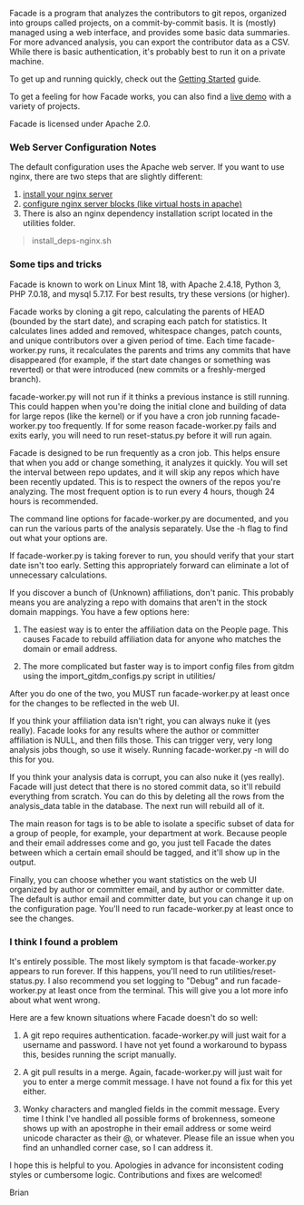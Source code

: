 Facade is a program that analyzes the contributors to git repos, organized into
groups called projects, on a commit-by-commit basis.  It is (mostly) managed
using a web interface, and provides some basic data summaries.  For more
advanced analysis, you can export the contributor data as a CSV.  While there is
basic authentication, it's probably best to run it on a private machine.

To get up and running quickly, check out the
<a href="https://github.com/brianwarner/facade/wiki/Getting-started">Getting
Started</a> guide.

To get a feeling for how Facade works, you can also find a
<a href="https://osg.facade-oss.org">live demo</a> with a variety of projects.

Facade is licensed under Apache 2.0.

### Web Server Configuration Notes
The default configuration uses the Apache web server. If you want to use nginx, there are two steps that are slightly different:
1. [install your nginx server](./nginx-facade.md)
2. [configure nginx server blocks (like virtual hosts in apache)](nginx-facade-server-blocks.md)
3. There is also an nginx dependency installation script located in the utilities folder.
> install_deps-nginx.sh


### Some tips and tricks

Facade is known to work on Linux Mint 18, with Apache 2.4.18, Python 3, PHP
7.0.18, and mysql 5.7.17. For best results, try these versions (or higher).

Facade works by cloning a git repo, calculating the parents of HEAD (bounded by
the start date), and scraping each patch for statistics. It calculates lines
added and removed, whitespace changes, patch counts, and unique contributors
over a given period of time. Each time facade-worker.py runs, it recalculates
the parents and trims any commits that have disappeared (for example, if the
start date changes or something was reverted) or that were introduced (new
commits or a freshly-merged branch).

facade-worker.py will not run if it thinks a previous instance is still running.
This could happen when you're doing the initial clone and building of data for
large repos (like the kernel) or if you have a cron job running facade-worker.py
too frequently.  If for some reason facade-worker.py fails and exits early, you
will need to run reset-status.py before it will run again.

Facade is designed to be run frequently as a cron job. This helps ensure that
when you add or change something, it analyzes it quickly. You will set the
interval between repo updates, and it will skip any repos which have been
recently updated. This is to respect the owners of the repos you're analyzing.
The most frequent option is to run every 4 hours, though 24 hours is
recommended.

The command line options for facade-worker.py are documented, and you can run
the various parts of the analysis separately. Use the -h flag to find out what
your options are.

If facade-worker.py is taking forever to run, you should verify that your start
date isn't too early.  Setting this appropriately forward can eliminate a lot of
unnecessary calculations.

If you discover a bunch of (Unknown) affiliations, don't panic. This probably
means you are analyzing a repo with domains that aren't in the stock domain
mappings.  You have a few options here:

1. The easiest way is to enter the affiliation data on the People page. This
causes Facade to rebuild affiliation data for anyone who matches the domain or
email address.

2. The more complicated but faster way is to import config files from gitdm
using the import_gitdm_configs.py script in utilities/

After you do one of the two, you MUST run facade-worker.py at least once for the
changes to be reflected in the web UI.

If you think your affiliation data isn't right, you can always nuke it (yes
really).  Facade looks for any results where the author or committer affiliation
is NULL, and then fills those.  This can trigger very, very long analysis jobs
though, so use it wisely.  Running facade-worker.py -n will do this for you.

If you think your analysis data is corrupt, you can also nuke it (yes really).
Facade will just detect that there is no stored commit data, so it'll rebuild
everything from scratch.  You can do this by deleting all the rows from the
analysis_data table in the database.  The next run will rebuild all of it.

The main reason for tags is to be able to isolate a specific subset of data for
a group of people, for example, your department at work.  Because people and
their email addresses come and go, you just tell Facade the dates between which
a certain email should be tagged, and it'll show up in the output.

Finally, you can choose whether you want statistics on the web UI organized by
author or committer email, and by author or committer date. The default is
author email and committer date, but you can change it up on the configuration
page. You'll need to run facade-worker.py at least once to see the changes.

### I think I found a problem

It's entirely possible. The most likely symptom is that facade-worker.py appears
to run forever. If this happens, you'll need to run utilities/reset-status.py. I
also recommend you set logging to "Debug" and run facade-worker.py at least once
from the terminal. This will give you a lot more info about what went wrong.

Here are a few known situations where Facade doesn't do so well:

1. A git repo requires authentication. facade-worker.py will just wait for a
username and password. I have not yet found a workaround to bypass this, besides
running the script manually.

2. A git pull results in a merge. Again, facade-worker.py will just wait for you
to enter a merge commit message. I have not found a fix for this yet either.

3. Wonky characters and mangled fields in the commit message. Every time I think
I've handled all possible forms of brokenness, someone shows up with an
apostrophe in their email address or some weird unicode character as their @, or
whatever. Please file an issue when you find an unhandled corner case, so I can
address it.

I hope this is helpful to you.  Apologies in advance for inconsistent coding
styles or cumbersome logic.  Contributions and fixes are welcomed!

Brian
